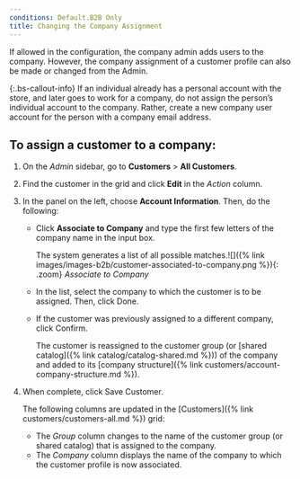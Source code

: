 ```yaml
---
conditions: Default.B2B Only
title: Changing the Company Assignment
---
```


If allowed in the configuration, the company admin adds users to the company. However, the company assignment of a customer profile can also be made or changed from the Admin.

{:.bs-callout-info}
If an individual already has a personal account with the store, and later goes to work for a company, do not assign the person’s individual account to the company. Rather, create a new company user account for the person with a company email address.

## To assign a customer to a company:

1. On the _Admin_ sidebar, go to **Customers** > **All Customers**.

1. Find the customer in the grid and click **Edit** in the _Action_ column.

1. In the panel on the left, choose **Account Information**. Then, do the following:

    - Click **Associate to Company** and type the first few letters of the company name in the input box.

      The system generates a list of all possible matches.![]({% link images/images-b2b/customer-associated-to-company.png %}){: .zoom}
      _Associate to Company_

    - In the list, select the company to which the customer is to be assigned. Then, click <span class="btn">Done</span>.

    - If the customer was previously assigned to a different company, click <span class="btn">Confirm</span>.

      The customer is reassigned to the customer group (or [shared catalog]({% link catalog/catalog-shared.md %})) of the company and added to its [company structure]({% link customers/account-company-structure.md %}).

1. When complete, click <span class="btn">Save Customer</span>.

    The following columns are updated in the [Customers]({% link customers/customers-all.md %}) grid:

    - The _Group_ column changes to the name of the customer group (or shared catalog) that is assigned to the company.
    - The _Company_ column displays the name of the company to which the customer profile is now associated.
